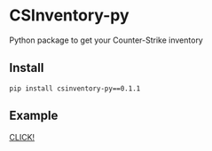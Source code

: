 # CSInventory-py
Python package to get your Counter-Strike inventory

## Install
``pip install csinventory-py==0.1.1``

## Example
[CLICK!](https://github.com/Bmbus/csinventory-py/tree/master/examples)